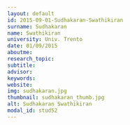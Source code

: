 ```yaml
---
layout: default 
id: 2015-09-01-Sudhakaran-Swathikiran
surname: Sudhakaran
name: Swathikiran
university: Univ. Trento
date: 01/09/2015
aboutme: 
research_topic: 
subtitle: 
advisor: 
keywords: 
website: 
img: sudhakaran.jpg
thumbnail: sudhakaran_thumb.jpg
alt: Sudhakaran Swathikiran
modal_id: stud52
---
```

